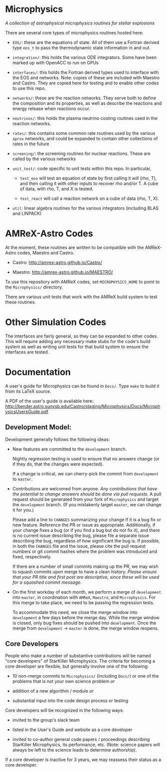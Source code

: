 # Microphysics

*A collection of astrophysical microphysics routines for stellar explosions*

There are several core types of microphysics routines hosted here:

* `EOS/`: these are the equations of state. All of them use a Fortran
  derived type `eos_t` to pass the thermodynamic state information in
  and out.

* `integration/`: this holds the various ODE integrators. Some have
  been marked up with OpenACC to run on GPUs

* `interfaces/`: this holds the Fortran derived types used to
  interface with the EOS and networks. Note: copies of these are
  included with Maestro and Castro. They are copied here for testing
  and to enable other codes to use this repo.

* `networks/`: these are the reaction networks. They serve both to
  define the composition and its properties, as well as describe the
  reactions and energy release when reactions occur.

* `neutrinos/`: this holds the plasma neutrino cooling routines used
  in the reaction networks.

* `rates/`: this contains some common rate routines used by the
  various `aprox` networks, and could be expanded to contain other
  collections of rates in the future
  
* `screening/`: the screening routines for nuclear reactions. These
  are called by the various networks
  
* `unit_test/`: code specific to unit tests within this repo. In
  particular,

  - `test_eos` will test an equation of state by first calling
    it will (rho, T), and then calling it with other inputs
	to recover rho and/or T. A cube of data, with rho, T, and
	X is tested.

  - `test_react` will call a reaction network on a cube of
    data (rho, T, X).

* `util`: linear algebra routines for the various integrators
  (including BLAS and LINPACK)


# AMReX-Astro Codes

At the moment, these routines are written to be compatible with
the AMReX-Astro codes, Maestro and Castro.

* Castro: http://amrex-astro.github.io/Castro/

* Maestro: http://amrex-astro.github.io/MAESTRO/

To use this repository with AMReX codes, set `MICROPHYSICS_HOME` to
point to the `Microphysics/` directory.

There are various unit tests that work with the AMReX build system to
test these routines.


# Other Simulation Codes

The interfaces are fairly general, so they can be expanded to other
codes. This will require adding any necessary make stubs for the
code's build system as well as writing unit tests for that build
system to ensure the interfaces are tested.


# Documentation

A user's guide for Microphysics can be found in `Docs/`. Type `make`
to build it from its LaTeX source.

A PDF of the user's guide is available here:
http://bender.astro.sunysb.edu/Castro/staging/Microphysics/Docs/MicrophysicsUsersGuide.pdf


## Development Model:

Development generally follows the following ideas:

  * New features are committed to the `development` branch.

    Nightly regression testing is used to ensure that no answers
    change (or if they do, that the changes were expected).

    If a change is critical, we can cherry-pick the commit from
    `development` to `master`.

  * Contributions are welcomed from anyone. *Any contributions that
    have the potential to change answers should be done via pull
    requests.*   A pull request should be generated from your fork of
    `Microphysics` and target the `development` branch. (If you mistakenly
    target `master`, we can change it for you.)

    Please add a line to `CHANGES` summarizing your change if it
    is a bug fix or new feature. Reference the PR or issue as
    appropriate. Additionally, if your change fixes a bug (or if
    you find a bug but do not fix it), and there is no current
    issue describing the bug, please file a separate issue describing
    the bug, regardless of how significant the bug is. If possible,
    in both the `CHANGES` file and the issue, please cite the pull
    request numbers or git commit hashes where the problem was
    introduced and fixed, respectively.

    If there are a number of small commits making up the PR, we may
    wish to squash commits upon merge to have a clean history.
    *Please ensure that your PR title and first post are descriptive,
    since these will be used for a squashed commit message.*

  * On the first workday of each month, we perform a merge of
    `development` into `master`, in coordination with `AMReX`,
    `Maestro`, and `Microphysics`. For this merge to take place, we
    need to be passing the regression tests.

    To accommodate this need, we close the merge window into
    `development` a few days before the merge day. While the merge
    window is closed, only bug fixes should be pushed into
    `development`. Once the merge from `development` -> `master` is
    done, the merge window reopens.


## Core Developers

People who make a number of substantive contributions will be named
"core developers" of StarKiller Microphysics. The criteria for
becoming a core developer are flexible, but generally involve one of
the following:

  * 10 non-merge commits to `Microphysics/` (including `Docs/`) or one
    of the problems that is not your own science problem *or*

  * addition of a new algorithm / module  *or*

  * substantial input into the code design process or testing

Core developers will be recognized in the following ways:

  * invited to the group's slack team

  * listed in the User's Guide and website as a core developer

  * invited to co-author general code papers / proceedings describing
    StarKiller Microphysics, its performance, etc. (Note: science
    papers will always be left to the science leads to determine
    authorship).

If a core developer is inactive for 3 years, we may reassess their
status as a core developer.
